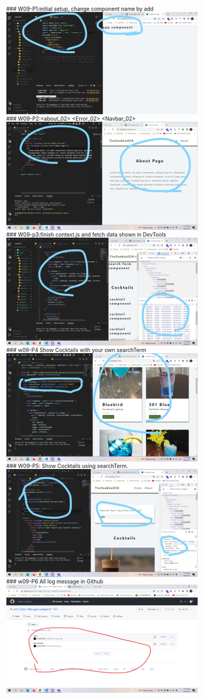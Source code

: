 ### W09-P1:initial setup, change component name by add 
![](./1.jpg)
### W09-P2:<about_02> <Error_02> <Navbar_02>
![](./2.jpg)
### W09-p3:finish context.js and fetch data shown in DevTools
![](./3.jpg)
### w09-P4 Show Cocktails with your own searchTerm
![](./4.jpg)
### W09-P5: Show Cocktails using searchTerm.
![](./5.jpg)
### w09-P6 All log message in Github
![](./6.png)
